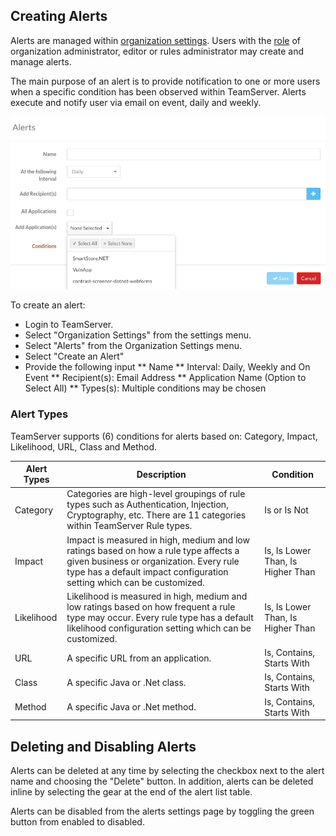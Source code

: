 <!--
title: "Everything You Wanted to Know About Alerts"
description: "Overview of alerts within TeamServer" 
-->

## Creating Alerts
Alerts are managed within [organization settings](). Users with the [role]() of organization administrator, editor or rules administrator may create and manage alerts. 

The main purpose of an alert is to provide notification to one or more users when a specific condition has been observed within TeamServer. Alerts execute and notify user via email on event, daily and weekly. 

<a href="assets/images/Create_Alert.png" rel="lightbox" title="Create Alerts"><img class="thumbnail" src="assets/images/Create_Alert.png"/></a>

To create an alert:

* Login to TeamServer.
* Select "Organization Settings" from the settings menu.
* Select "Alerts" from the Organization Settings menu.
* Select "Create an Alert"
* Provide the following input
** Name
** Interval: Daily, Weekly and On Event
** Recipient(s): Email Address
** Application Name (Option to Select All)
** Types(s): Multiple conditions may be chosen

### Alert Types
TeamServer supports (6) conditions for alerts based on: Category, Impact, Likelihood, URL, Class and Method.

| Alert Types | Description       | Condition      |
|-----------------|-------------------|--------------|
| Category        | Categories are high-level groupings of rule types such as Authentication, Injection, Cryptography, etc. There are 11 categories within TeamServer Rule types.| Is or Is Not |
| Impact          | Impact is measured in high, medium and low ratings based on how a rule type affects a given business or organization. Every rule type has a default impact configuration setting which can be customized. | Is, Is Lower Than, Is Higher Than |
| Likelihood      | Likelihood is measured in high, medium and low ratings based on how frequent a rule type may occur. Every rule type has a default likelihood configuration setting which can be customized. | Is, Is Lower Than, Is Higher Than |
| URL             | A specific URL from an application. | Is, Contains, Starts With |
| Class           | A specific Java or .Net class. | Is, Contains, Starts With |
| Method          | A specific Java or .Net method. | Is, Contains, Starts With |


## Deleting and Disabling Alerts
Alerts can be deleted at any time by selecting the checkbox next to the alert name and choosing the "Delete" button. In addition, alerts can be deleted inline by selecting the gear at the end of the alert list table.

Alerts can be disabled from the alerts settings page by toggling the green button from enabled to disabled. 
